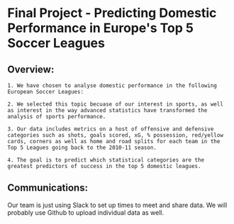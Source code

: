 # Final Project - Predicting Domestic Performance in Europe's Top 5 Soccer Leagues

## Overview: 

	1. We have chosen to analyse domestic performance in the following European Soccer Leagues:

	2. We selected this topic becuase of our interest in sports, as well as interest in the way advanced statistics have transformed the analysis of sports performance.
	
	3. Our data includes metrics on a host of offensive and defensive categories such as shots, goals scored, xG, % possession, red/yellow cards, corners as well as home and road splits for each team in the Top 5 Leagues going back to the 2010-11 season.

	4. The goal is to predict which statistical categories are the greatest predictors of success in the top 5 domestic leagues.

## Communications:

Our team is just using Slack to set up times to meet and share data. We will probably use Github to upload individual data as well.


